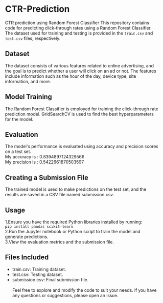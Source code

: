 # CTR-Prediction
CTR prediction using Random Forest Classifier
This repository contains code for predicting click-through rates using a Random Forest Classifier. The dataset used for training and testing is provided in the `train.csv` and `test.csv` files, respectively.
## Dataset
The dataset consists of various features related to online advertising, and the goal is to predict whether a user will click on an ad or not. The features include information such as the hour of the day, device type, site information, and more.
## Model Training
The Random Forest Classifier is employed for training the click-through rate prediction model. GridSearchCV is used to find the best hyperparameters for the model.
## Evaluation
The model's performance is evaluated using accuracy and precision scores on a test set.<br/>
My accuracy  is : 0.8394897124329566<br/>
My precision is : 0.5422661870503597<br/>
## Creating a Submission File
The trained model is used to make predictions on the test set, and the results are saved in a CSV file named submission.csv.
## Usage
1.Ensure you have the required Python libraries installed by running:<br/>
```pip install pandas scikit-learn```<br/>
2.Run the Jupyter notebook or Python script to train the model and generate predictions.<br/> 
3.View the evaluation metrics and the submission file.<br/>
##  Files Included
- train.csv: Training dataset.  
- test.csv: Testing dataset.  
- submission.csv: Final submission file.<br/><br/>
Feel free to explore and modify the code to suit your needs. If you have any questions or suggestions, please open an issue.
